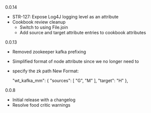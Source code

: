 0.0.14
  * STR-127: Expose Log4J logging level as an attribute
  * Cookbook review cleanup
    * Switch to using File.join
    * Add source and target attribute entries to cookbook attributes

0.0.13
  * Removed zookeeper kafka prefixing
  
  * Simplified format of node attribute since we no longer need to 
  * specify the zk path
    New Format:
    
    "wt_kafka_mm": {
      "sources": [
        "G",
        "M"
      ],
      "target": "H"
    },
    

 0.0.8
  * Initial release with a changelog
  * Resolve food critic warnings